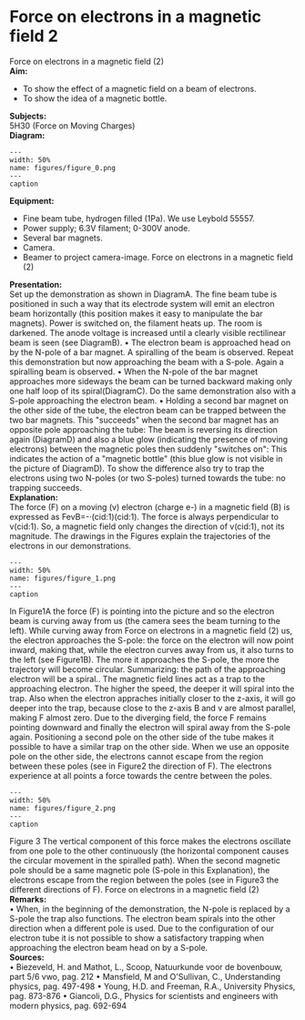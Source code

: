 # Force on electrons in a magnetic field  2  
 Force on electrons in a magnetic field (2)   
<b> Aim: </b>  
 
 *  To show the effect of a magnetic field on a beam of electrons. 
 *  To show the idea of a magnetic bottle.
   
<b> Subjects: </b>  
 5H30 (Force on Moving Charges)   
<b> Diagram: </b>  
   
```{figure} figures/figure_0.png  
---  
width: 50%  
name: figures/figure_0.png  
---  
caption  
``` 
      
<b> Equipment: </b>  
 
 *  Fine beam tube, hydrogen filled (1Pa). We use Leybold 55557. 
 *  Power supply; 6.3V filament; 0-300V anode. 
 *  Several bar magnets. 
 *  Camera. 
 *  Beamer to project camera-image. Force on electrons in a magnetic field (2)
    
<b> Presentation: </b>  
 Set up the demonstration as shown in DiagramA. The fine beam tube is positioned in such a way that its electrode system will emit an electron beam horizontally (this position makes it easy to manipulate the bar magnets). Power is switched on, the filament heats up. The room is darkened. The anode voltage is increased until a clearly visible rectilinear beam is seen (see DiagramB). • The electron beam is approached head on by the N-pole of a bar magnet. A spiralling of the beam is observed. Repeat this demonstration but now approaching the beam with a S-pole. Again a spiralling beam is observed. • When the N-pole of the bar magnet approaches more sideways the beam can be turned backward making only one half loop of its spiral(DiagramC). Do the same demonstration also with a S-pole approaching the electron beam. • Holding a second bar magnet on the other side of the tube, the electron beam can be trapped between the two bar magnets. This "succeeds" when the second bar magnet has an opposite pole approaching the tube: The beam is reversing its direction again (DiagramD) and also a blue glow (indicating the presence of moving electrons) between the magnetic poles then suddenly "switches on": This indicates the action of a "magnetic bottle" (this blue glow is not visible in the picture of DiagramD). To show the difference also try to trap the electrons using two N-poles (or two S-poles) turned towards the tube: no trapping succeeds.   
<b> Explanation: </b>  
 The force (F) on a moving (v) electron (charge e-) in a magnetic field (B) is expressed as FevB=-·(cid:1)(cid:1). The force is always perpendicular to v(cid:1). So, a magnetic field only changes the direction of v(cid:1), not its magnitude. The drawings in the Figures explain the trajectories of the electrons in our demonstrations.   
```{figure} figures/figure_1.png  
---  
width: 50%  
name: figures/figure_1.png  
---  
caption  
``` 
 In Figure1A the force (F) is pointing into the picture and so the electron beam is curving away from us (the camera sees the beam turning to the left). While curving away from Force on electrons in a magnetic field (2) us, the electron approaches the S-pole: the force on the electron will now point inward, making that, while the electron curves away from us, it also turns to the left (see Figure1B). The more it approaches the S-pole, the more the trajectory will become circular. Summarizing: the path of the approaching electron will be a spiral.. The magnetic field lines act as a trap to the approaching electron. The higher the speed, the deeper it will spiral into the trap. Also when the electron appraches initially closer to the z-axis, it will go deeper into the trap, because close to the z-axis B and v are almost parallel, making F almost zero. Due to the diverging field, the force F remains pointing downward and finally the electron will spiral away from the S-pole again. Positioning a second pole on the other side of the tube makes it possible to have a similar trap on the other side. When we use an opposite pole on the other side, the electrons cannot escape from the region between these poles (see in Figure2 the direction of F). The electrons experience at all points a force towards the centre between the poles.      
```{figure} figures/figure_2.png  
---  
width: 50%  
name: figures/figure_2.png  
---  
caption  
``` 
 Figure 3  The vertical component of this force makes the electrons oscillate from one pole to the other continuously (the horizontal component causes the circular movement in the spiralled path). When the second magnetic pole should be a same magnetic pole (S-pole in this Explanation), the electrons escape from the region between the poles (see in Figure3 the different directions of F).  Force on electrons in a magnetic field (2)      
<b> Remarks: </b>  
 • When, in the beginning of the demonstration, the N-pole is replaced by a S-pole the trap also functions. The electron beam spirals into the other direction when a different pole is used. Due to the configuration of our electron tube it is not possible to show a satisfactory trapping when approaching the electron beam head on by a S-pole.    
<b> Sources: </b>  
 • Biezeveld, H. and Mathot, L., Scoop, Natuurkunde voor de bovenbouw, part 5/6 vwo, pag. 212 • Mansfield, M and O'Sullivan, C., Understanding physics, pag. 497-498 • Young, H.D. and Freeman, R.A., University Physics, pag. 873-876 • Giancoli, D.G., Physics for scientists and engineers with modern physics, pag. 692-694  